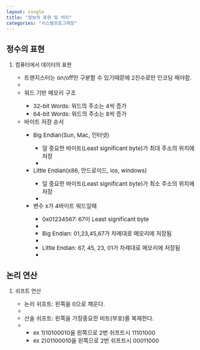 ```yaml
---
layout: single
title: "정보의 표현 및 처리"
categories: "시스템프로그래밍"
---
```


## 정수의 표현

<ol>
  <li>컴퓨터에서 데이터의 표현</li>
  <ul>
    <li style="font-size:15px;">트랜지스터는 on/off만 구분할 수 있기때문에 2진수로만 인코딩 해야함.</li>
    <li style="font-size:15px;">
    <li style="font-size:15px;">워드 기반 메모리 구조</li>
    <ul>
      <li style="font-size:15px;">32-bit Words: 워드의 주소는 4씩 증가</li>
      <li style="font-size:15px;">64-bit Words: 워드의 주소는 8씩 증가</li>
    </ul>
    <li style="font-size:15px;">바이트 저장 순서</li>
    <ul>
      <li style="font-size:15px;">Big Endian(Sun, Mac, 인터넷)</li>
      <ul>
        <li style="font-size:15px;">덜 중요한 바이트(Least significant byte)가 최대 주소의 위치에 저장<li>
      </ul>
      <li style="font-size:15px;">Little Endian(x86, 안드로이드, ios, windows)</li>
      <ul>
        <li style="font-size:15px;">덜 중요한 바이트(Least significant byte)가 최소 주소의 위치에 저장<li>
      </ul>
      <li style="font-size:15px;">변수 x가 4바이트 워드일때</li>
      <ul>
        <li style="font-size:15px;">0x01234567: 67이 Least significant byte<li>
        <li style="font-size:15px;">Big Endian: 01,23,45,67가 차례대로 메모리에 저장됨<li>
        <li style="font-size:15px;">Little Endian: 67, 45, 23, 01가 차례대로 메모리에 저장됨<li>
      </ul>
    </ul>
  </ul>
</ol>

## 논리 연산
<ol>
  <li>쉬프트 연산</li>
  <ul>
    <li style="font-size:15px;">논리 쉬프트: 왼쪽을 0으로 채운다.<li>
    <li style="font-size:15px;">산술 쉬프트: 왼쪽을 가장중요한 비트(부호)를 복제한다.<li>
    <ul>
      <li style="font-size:15px;">ex 1)10100010을 왼쪽으로 2번 쉬프트시 11101000
      <li style="font-size:15px;">ex 2)01100010을 왼쪽으로 2번 쉬프트시 00011000
    </ul>
  </ul>
</ol>
